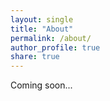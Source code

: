 ```yaml
---
layout: single
title: "About"
permalink: /about/
author_profile: true
share: true
---
```


Coming soon...


